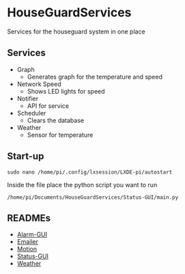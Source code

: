 # HouseGuardServices

Services for the houseguard system in one place

## Services

* Graph
    * Generates graph for the temperature and speed
* Network Speed
    * Shows LED lights for speed
* Notifier
    * API for service
* Scheduler
    * Clears the database
* Weather
    * Sensor for temperature

## Start-up

`sudo nano /home/pi/.config/lxsession/LXDE-pi/autostart`

Inside the file place the python script you want to run

`/home/pi/Documents/HouseGuardServices/Status-GUI/main.py`

## READMEs

* [Alarm-GUI](./Alarm-GUI/README.md)
* [Emailer](./Emailer/README.md)
* [Motion](./Motion/README.md)
* [Status-GUI](./Status-GUI/README.md)
* [Weather](./Weather/README.md)